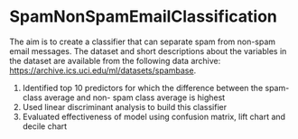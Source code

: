 # SpamNonSpamEmailClassification

The aim is to create a classifier that can separate spam from non-spam email messages.
The dataset and short descriptions about the variables in the dataset are available from the following data 
archive: https://archive.ics.uci.edu/ml/datasets/spambase.

1. Identified top 10 predictors for which the difference between the spam-class average and non- spam class average is highest
2. Used linear discriminant analysis to build this classifier
3. Evaluated effectiveness of model using confusion matrix, lift chart and decile chart

